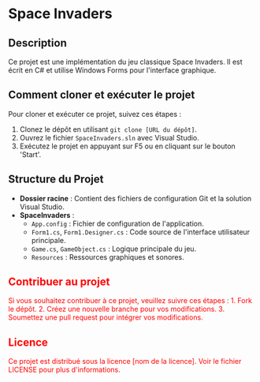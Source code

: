 # Space Invaders

## Description
Ce projet est une implémentation du jeu classique Space Invaders. Il est écrit en C# et utilise Windows Forms pour l'interface graphique.

## Comment cloner et exécuter le projet
Pour cloner et exécuter ce projet, suivez ces étapes :
1. Clonez le dépôt en utilisant `git clone [URL du dépôt]`.
2. Ouvrez le fichier `SpaceInvaders.sln` avec Visual Studio.
3. Exécutez le projet en appuyant sur F5 ou en cliquant sur le bouton 'Start'.

## Structure du Projet
- **Dossier racine** : Contient des fichiers de configuration Git et la solution Visual Studio.
- **SpaceInvaders** :
  - `App.config` : Fichier de configuration de l'application.
  - `Form1.cs`, `Form1.Designer.cs` : Code source de l'interface utilisateur principale.
  - `Game.cs`, `GameObject.cs` : Logique principale du jeu.
  - `Resources` : Ressources graphiques et sonores.

## <span style="color:red">Contribuer au projet</span>
<span style="color:red">Si vous souhaitez contribuer à ce projet, veuillez suivre ces étapes :</span>
<span style="color:red">1. Fork le dépôt.</span>
<span style="color:red">2. Créez une nouvelle branche pour vos modifications.</span>
<span style="color:red">3. Soumettez une pull request pour intégrer vos modifications.</span>

## <span style="color:red">Licence</span>
<span style="color:red">Ce projet est distribué sous la licence [nom de la licence]. Voir le fichier LICENSE pour plus d'informations.</span>
